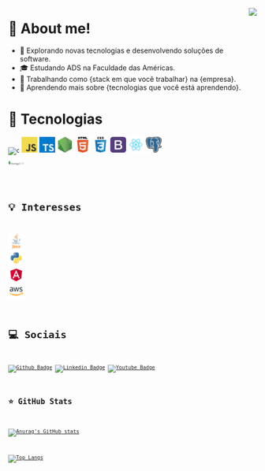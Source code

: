 <img align="right" height="500em"
src="https://raw.githubusercontent.com/gist/mxteusdev/d05bfa4015a5654c36b87ad3192a54f0/raw/6d0a7ea5587dc81a9533d545505ec2109791a354/githubcard.svg" />

# 👾 About me! 

- 🤔 Explorando novas tecnologias e desenvolvendo soluções de software.
- 🎓 Estudando ADS na Faculdade das Américas.
- 💼 Trabalhando como {stack em que você trabalhar} na {empresa}.
- 🌱 Aprendendo mais sobre {tecnologias que você está aprendendo}.


# 🚀 Tecnologias

<code><img height="32" src="https://cdn.iconscout.com/icon/free/png-512/c-programming-569564.png" alt="c"/></code>
<code><img height="32" src="https://raw.githubusercontent.com/github/explore/80688e429a7d4ef2fca1e82350fe8e3517d3494d/topics/javascript/javascript.png" alt="Javascript"/></code>
<code><img height="32" src="https://raw.githubusercontent.com/github/explore/80688e429a7d4ef2fca1e82350fe8e3517d3494d/topics/typescript/typescript.png" alt="Typescript"/></code>
<code><img height="32" src="https://raw.githubusercontent.com/github/explore/80688e429a7d4ef2fca1e82350fe8e3517d3494d/topics/nodejs/nodejs.png" alt="Nodejs"/></code>
<code><img height="32" src="https://raw.githubusercontent.com/github/explore/80688e429a7d4ef2fca1e82350fe8e3517d3494d/topics/html/html.png" alt="HTML5"/></code>
<code><img height="32" src="https://raw.githubusercontent.com/github/explore/80688e429a7d4ef2fca1e82350fe8e3517d3494d/topics/css/css.png" alt="CSS"/></code>
<code><img height="32" src="https://raw.githubusercontent.com/github/explore/80688e429a7d4ef2fca1e82350fe8e3517d3494d/topics/bootstrap/bootstrap.png" alt="Bootstrap"/></code>
<code><img height="32" src="https://raw.githubusercontent.com/github/explore/80688e429a7d4ef2fca1e82350fe8e3517d3494d/topics/react/react.png" alt="React"/></code>
<code><img height="32" src="https://raw.githubusercontent.com/github/explore/80688e429a7d4ef2fca1e82350fe8e3517d3494d/topics/postgresql/postgresql.png" alt="PostegreSQL"/><code>
<code><img height="32" src="https://raw.githubusercontent.com/github/explore/80688e429a7d4ef2fca1e82350fe8e3517d3494d/topics/mongodb/mongodb.png" alt="MongoDB"/></code>

# 💡 Interesses

<code><img height="32" src="https://raw.githubusercontent.com/github/explore/80688e429a7d4ef2fca1e82350fe8e3517d3494d/topics/java/java.png" alt="Java"/></code>
<code><img height="32" src="https://raw.githubusercontent.com/github/explore/80688e429a7d4ef2fca1e82350fe8e3517d3494d/topics/python/python.png" alt="Python"/></code>
<code><img height="32" src="https://raw.githubusercontent.com/github/explore/80688e429a7d4ef2fca1e82350fe8e3517d3494d/topics/angular/angular.png" alt="Angular"/></code>
<code><img height="32" src="https://raw.githubusercontent.com/github/explore/80688e429a7d4ef2fca1e82350fe8e3517d3494d/topics/aws/aws.png" alt="aws"/></code>

# 💻 Sociais


[![Github Badge](https://img.shields.io/badge/-Github-000?style=flat-square&logo=Github&logoColor=white&link=https://github.com/mxteusdev)](https://github.com/mxteusdev)
[![Linkedin Badge](https://img.shields.io/badge/-LinkedIn-blue?style=flat-square&logo=Linkedin&logoColor=white&link=https://www.linkedin.com/in/mvteusdev/)](https://www.linkedin.com/in/mvteusdev/)
[![Youtube Badge](https://img.shields.io/badge/-YouTube-ff0000?style=flat-square&labelColor=ff0000&logo=youtube&logoColor=white&link=https://youtube.com/@neyzreal)](https://youtube.com/@neyzreal)

## ⭐ GitHub Stats

[![Anurag's GitHub stats](https://github-readme-stats.vercel.app/api?username=mxteusdev&show_icons=true&theme=dark)](https://github.com/anuraghazra/github-readme-stats)

[![Top Langs](https://github-readme-stats.vercel.app/api/top-langs/?username=mxteusdev&layout=compact&theme=dark)](https://github.com/anuraghazra/github-readme-stats)
